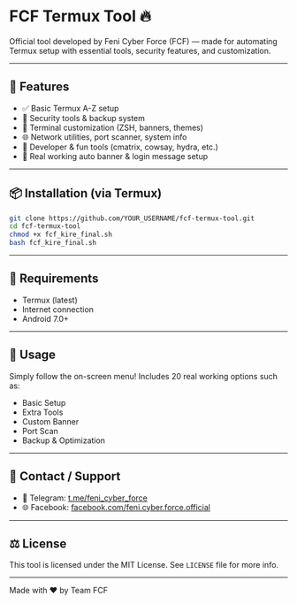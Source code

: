  # FCF Termux Tool 🔥

Official tool developed by Feni Cyber Force (FCF) — made for automating Termux setup with essential tools, security features, and customization.

---

## 🚀 Features

- ✅ Basic Termux A-Z setup
- 🔐 Security tools & backup system
- 🎨 Terminal customization (ZSH, banners, themes)
- 🌐 Network utilities, port scanner, system info
- 🧠 Developer & fun tools (cmatrix, cowsay, hydra, etc.)
- 🧪 Real working auto banner & login message setup

---

## 📦 Installation (via Termux)

```bash
git clone https://github.com/YOUR_USERNAME/fcf-termux-tool.git
cd fcf-termux-tool
chmod +x fcf_kire_final.sh
bash fcf_kire_final.sh
```

---

## 📜 Requirements

- Termux (latest)
- Internet connection
- Android 7.0+

---

## 🔧 Usage

Simply follow the on-screen menu! Includes 20 real working options such as:

- Basic Setup
- Extra Tools
- Custom Banner
- Port Scan
- Backup & Optimization

---

## 📢 Contact / Support

- 💬 Telegram: [t.me/feni_cyber_force](https://t.me/feni_cyber_force)
- 🌐 Facebook: [facebook.com/feni.cyber.force.official](https://facebook.com/feni.cyber.force.official)

---

## ⚖ License

This tool is licensed under the MIT License. See `LICENSE` file for more info.

---

Made with ❤️ by Team FCF

